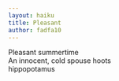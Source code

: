 ```yaml
---
layout: haiku
title: Pleasant
author: fadfa10
---
```


Pleasant summertime<br>
An innocent, cold spouse hoots<br>
hippopotamus<br>